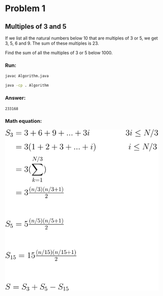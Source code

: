 # Problem 1

## Multiples of 3 and 5

If we list all the natural numbers below 10 that are multiples of 3 or 5, we get 3, 5, 6 and 9. The sum of these multiples is 23.

Find the sum of all the multiples of 3 or 5 below 1000.

### Run:

```sh
javac Algorithm.java
```

```sh
java -cp . Algorithm
```

### Answer:
`233168`

### Math equation:

![](/.github/equations/problem_1/1.svg)